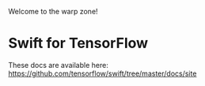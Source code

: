 Welcome to the warp zone!

# Swift for TensorFlow

These docs are available here: https://github.com/tensorflow/swift/tree/master/docs/site
